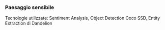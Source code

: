 ### Paesaggio sensibile
Tecnologie utilizzate: Sentiment Analysis, Object Detection Coco SSD, Entity Extraction di Dandelion
